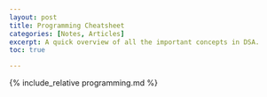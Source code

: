 ```yaml
---
layout: post
title: Programming Cheatsheet
categories: [Notes, Articles]
excerpt: A quick overview of all the important concepts in DSA. 
toc: true

---
```


<script type="text/javascript" async src="https://cdnjs.cloudflare.com/ajax/libs/mathjax/2.7.5/latest.js?config=TeX-MML-AM_CHTML" async></script>

{% include_relative programming.md %}
